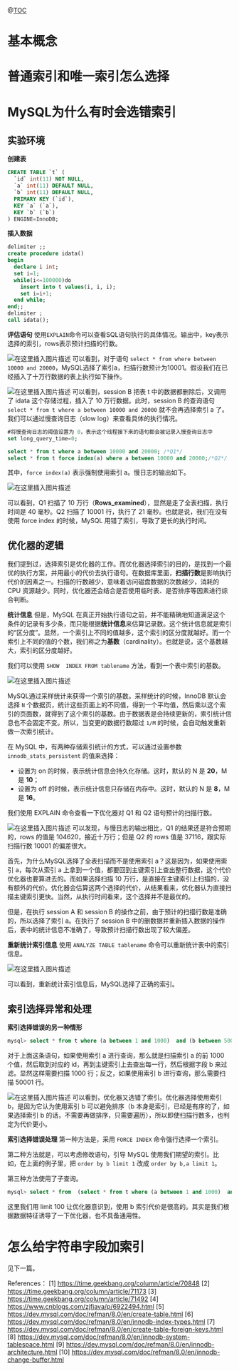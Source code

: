 ﻿@[TOC](MySQL实战45讲：实践篇之索引（二）)

# 基本概念
# 普通索引和唯一索引怎么选择
# MySQL为什么有时会选错索引
##  实验环境
**创建表**

```sql
CREATE TABLE `t` (
  `id` int(11) NOT NULL,
  `a` int(11) DEFAULT NULL,
  `b` int(11) DEFAULT NULL,
  PRIMARY KEY (`id`),
  KEY `a` (`a`),
  KEY `b` (`b`)
) ENGINE=InnoDB;
```

**插入数据**

```sql
delimiter ;;
create procedure idata()
begin
  declare i int;
  set i=1;
  while(i<=100000)do
    insert into t values(i, i, i);
    set i=i+1;
  end while;
end;;
delimiter ;
call idata();
```

**评估语句**
使用`EXPLAIN`命令可以查看SQL语句执行的具体情况。输出中，key表示选择的索引，rows表示预计扫描的行数。

![在这里插入图片描述](https://img-blog.csdnimg.cn/2021032710323393.png#pic_center)
可以看到，对于语句 `select * from where between 10000 and 20000`，MySQL选择了索引a，扫描行数预计为10001。假设我们在已经插入了十万行数据的表上执行如下操作。

![在这里插入图片描述](https://img-blog.csdnimg.cn/20210327104738161.png?x-oss-process=image/watermark,type_ZmFuZ3poZW5naGVpdGk,shadow_10,text_aHR0cHM6Ly9ibG9nLmNzZG4ubmV0L1NlYmFzdGllbjIz,size_16,color_FFFFFF,t_70#pic_center)
可以看到，session B 把表 t 中的数据都删除后，又调用了 idata 这个存储过程，插入了 10 万行数据。此时，session B 的查询语句 `select * from t where a between 10000 and 20000` 就不会再选择索引 a 了。我们可以通过慢查询日志（slow log）来查看具体的执行情况。

```sql
#将慢查询日志的阈值设置为 0，表示这个线程接下来的语句都会被记录入慢查询日志中
set long_query_time=0;

select * from t where a between 10000 and 20000; /*Q1*/
select * from t force index(a) where a between 10000 and 20000;/*Q2*/
```

其中，`force index(a)` 表示强制使用索引 a。慢日志的输出如下。

![在这里插入图片描述](https://img-blog.csdnimg.cn/20210327105025665.png?x-oss-process=image/watermark,type_ZmFuZ3poZW5naGVpdGk,shadow_10,text_aHR0cHM6Ly9ibG9nLmNzZG4ubmV0L1NlYmFzdGllbjIz,size_16,color_FFFFFF,t_70#pic_center)

可以看到，Q1 扫描了 10 万行（**Rows_examined**），显然是走了全表扫描，执行时间是 40 毫秒。Q2 扫描了 10001 行，执行了 21 毫秒。也就是说，我们在没有使用 force index 的时候，MySQL 用错了索引，导致了更长的执行时间。

## 优化器的逻辑
我们提到过，选择索引是优化器的工作。而优化器选择索引的目的，是找到一个最优的执行方案，并用最小的代价去执行语句。在数据库里面，**扫描行数**是影响执行代价的因素之一。扫描的行数越少，意味着访问磁盘数据的次数越少，消耗的 CPU 资源越少。同时，优化器还会结合是否使用临时表、是否排序等因素进行综合判断。

**统计信息**
但是，MySQL 在真正开始执行语句之前，并不能精确地知道满足这个条件的记录有多少条，而只能根据**统计信息**来估算记录数。这个统计信息就是索引的“区分度”。显然，一个索引上不同的值越多，这个索引的区分度就越好。而一个索引上不同的值的个数，我们称之为**基数**（cardinality）。也就是说，这个基数越大，索引的区分度越好。

我们可以使用 `SHOW  INDEX FROM tablename` 方法，看到一个表中索引的基数。

![在这里插入图片描述](https://img-blog.csdnimg.cn/20210327103258835.png?x-oss-process=image/watermark,type_ZmFuZ3poZW5naGVpdGk,shadow_10,text_aHR0cHM6Ly9ibG9nLmNzZG4ubmV0L1NlYmFzdGllbjIz,size_16,color_FFFFFF,t_70#pic_center)


MySQL通过采样统计来获得一个索引的基数。采样统计的时候，InnoDB 默认会选择 `N` 个数据页，统计这些页面上的不同值，得到一个平均值，然后乘以这个索引的页面数，就得到了这个索引的基数。由于数据表是会持续更新的，索引统计信息也不会固定不变。所以，当变更的数据行数超过 `1/M` 的时候，会自动触发重新做一次索引统计。

在 MySQL 中，有两种存储索引统计的方式，可以通过设置参数 `innodb_stats_persistent` 的值来选择：

 - 设置为 on 的时候，表示统计信息会持久化存储。这时，默认的 N 是 **20**，M 是 **10**；
 - 设置为 off 的时候，表示统计信息只存储在内存中。这时，默认的 N 是 **8**，M 是 **16**。


我们使用 EXPLAIN 命令查看一下优化器对 Q1 和 Q2 语句预计的扫描行数。

![在这里插入图片描述](https://img-blog.csdnimg.cn/20210327105526328.png?x-oss-process=image/watermark,type_ZmFuZ3poZW5naGVpdGk,shadow_10,text_aHR0cHM6Ly9ibG9nLmNzZG4ubmV0L1NlYmFzdGllbjIz,size_16,color_FFFFFF,t_70)
可以发现，与慢日志的输出相比，Q1 的结果还是符合预期的，rows 的值是 104620，接近十万行；但是 Q2 的 rows 值是 37116，跟实际扫描行数 10001 的偏差很大。

首先，为什么MySQL选择了全表扫描而不是使用索引 a？这是因为，如果使用索引 a，每次从索引 a 上拿到一个值，都要回到主键索引上查出整行数据，这个代价优化器也要算进去的。而如果选择扫描 10 万行，是直接在主键索引上扫描的，没有额外的代价。优化器会估算这两个选择的代价，从结果看来，优化器认为直接扫描主键索引更快。当然，从执行时间看来，这个选择并不是最优的。

但是，在执行 session A 和 session B 的操作之前，由于预计的扫描行数是准确的，所以选择了索引 a。在执行了 session B 中的删数据并重新插入数据的操作后，表中的统计信息不准确了，导致预计扫描行数出现了较大偏差。

**重新统计索引信息**
使用 `ANALYZE TABLE tablename` 命令可以重新统计表中的索引信息。

![在这里插入图片描述](https://img-blog.csdnimg.cn/20210327110748684.png?x-oss-process=image/watermark,type_ZmFuZ3poZW5naGVpdGk,shadow_10,text_aHR0cHM6Ly9ibG9nLmNzZG4ubmV0L1NlYmFzdGllbjIz,size_16,color_FFFFFF,t_70#pic_center)

可以看到，重新统计索引信息后，MySQL选择了正确的索引。


## 索引选择异常和处理
**索引选择错误的另一种情形**

```sql
mysql> select * from t where (a between 1 and 1000)  and (b between 50000 and 100000) order by b limit 1;
```

对于上面这条语句，如果使用索引 a 进行查询，那么就是扫描索引 a 的前 1000 个值，然后取到对应的 id，再到主键索引上去查出每一行，然后根据字段 b 来过滤。显然这样需要扫描 1000 行；反之，如果使用索引 b 进行查询，那么需要扫描 50001 行。

![在这里插入图片描述](https://img-blog.csdnimg.cn/20210327114611142.png#pic_center)
可以看到，优化器又选错了索引。优化器选择使用索引 b，是因为它认为使用索引 b 可以避免排序（b 本身是索引，已经是有序的了，如果选择索引 b 的话，不需要再做排序，只需要遍历），所以即使扫描行数多，也判定为代价更小。

**索引选择错误处理**
第一种方法是，采用 `FORCE INDEX` 命令强行选择一个索引。

第二种方法就是，可以考虑修改语句，引导 MySQL 使用我们期望的索引。比如，在上面的例子里，把 `order by b limit 1` 改成 `order by b,a limit 1`。

第三种方法使用了子查询。

```sql
mysql> select * from  (select * from t where (a between 1 and 1000)  and (b between 50000 and 100000) order by b limit 100)alias limit 1;
```
这里我们用 limit 100 让优化器意识到，使用 b 索引代价是很高的。其实是我们根据数据特征诱导了一下优化器，也不具备通用性。

# 怎么给字符串字段加索引
见下一篇。



References：
[1\] https://time.geekbang.org/column/article/70848
[2\] https://time.geekbang.org/column/article/71173
[3\] https://time.geekbang.org/column/article/71492
[4\] https://www.cnblogs.com/zjfjava/p/6922494.html
[5\] https://dev.mysql.com/doc/refman/8.0/en/create-table.html
[6\] https://dev.mysql.com/doc/refman/8.0/en/innodb-index-types.html
[7\] https://dev.mysql.com/doc/refman/8.0/en/create-table-foreign-keys.html
[8\] https://dev.mysql.com/doc/refman/8.0/en/innodb-system-tablespace.html
[9\] https://dev.mysql.com/doc/refman/8.0/en/innodb-architecture.html
[10\] https://dev.mysql.com/doc/refman/8.0/en/innodb-change-buffer.html
